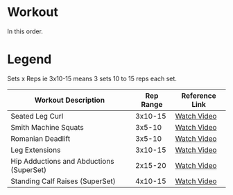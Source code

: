 # Workout
In this order.

# Legend
Sets x Reps
ie 3x10-15 means 3 sets 10 to 15 reps each set.

| Workout Description                  | Rep Range | Reference Link                                                                                   |
|--------------------------------------|-----------|--------------------------------------------------------------------------------------------------|
| Seated Leg Curl                      | 3x10-15   | [Watch Video](https://youtu.be/jf9PBwwNAMs?t=5)                                                  |
| Smith Machine Squats                 | 3x5-10    | [Watch Video](https://youtu.be/jf9PBwwNAMs?t=15)                                                 |
| Romanian Deadlift                    | 3x5-10    | [Watch Video](https://youtu.be/jf9PBwwNAMs?t=24)                                                 |
| Leg Extensions                       | 3x10-15   | [Watch Video](https://youtu.be/jf9PBwwNAMs?t=34)                                                 |
| Hip Adductions and Abductions (SuperSet) | 2x15-20   | [Watch Video](https://youtu.be/jf9PBwwNAMs?t=46)                                                 |
| Standing Calf Raises (SuperSet)      | 4x10-15   | [Watch Video](https://youtu.be/jf9PBwwNAMs?t=52)                                                 |
